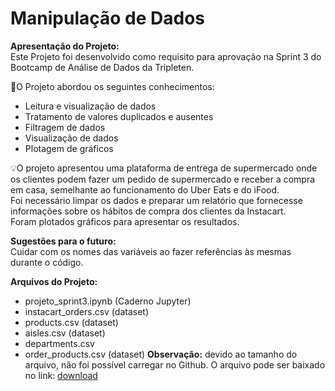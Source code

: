 # Manipulação de Dados

**Apresentação do Projeto:**<br>
Este Projeto foi desenvolvido como requisito para aprovação na Sprint 3 do Bootcamp de Análise de Dados da Tripleten.<br>

🧩O Projeto abordou os seguintes conhecimentos:
* Leitura e visualização de dados
* Tratamento de valores duplicados e ausentes
* Filtragem de dados
* Visualização de dados
* Plotagem de gráficos

💡O projeto apresentou uma plataforma de entrega de supermercado onde os clientes podem fazer um pedido de supermercado e receber a compra em casa, semelhante ao funcionamento do Uber Eats e do iFood.<br>
Foi necessário limpar os dados e preparar um relatório que fornecesse informações sobre os hábitos de compra dos clientes da Instacart. <br>
Foram plotados  gráficos para apresentar os resultados. 

**Sugestões para o futuro:**<br>
Cuidar com os nomes das variáveis ao fazer referências às mesmas durante o código.<br>


**Arquivos do Projeto:**
- projeto_sprint3.ipynb (Caderno Jupyter)
- instacart_orders.csv (dataset)
- products.csv (dataset)
- aisles.csv (dataset)
- departments.csv
- order_products.csv (dataset) **Observação:** devido ao tamanho do arquivo, não foi possível carregar no Github. O arquivo pode ser baixado no link: [download](https://drive.google.com/file/d/1W7U00O4NMqW60Yf5j7betZb_mTLPnaI2/view?usp=sharing)

